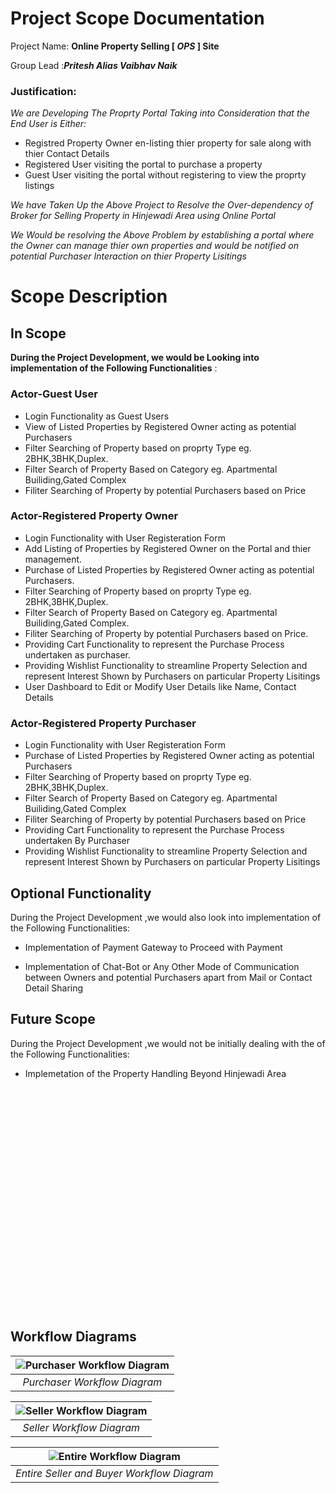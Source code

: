 # Project Scope Documentation

Project Name: **Online Property Selling [ *OPS* ] Site**

Group Lead :***Pritesh Alias Vaibhav Naik***

### Justification:
*We are Developing The Proprty Portal Taking into Consideration that the End User is Either:* 
- Registred Property Owner en-listing thier property for sale along with thier Contact Details
- Registered User visiting the portal to purchase a property
- Guest User visiting the portal without registering to view the proprty listings 

*We have Taken Up the Above Project to Resolve the Over-dependency of Broker for Selling Property in Hinjewadi Area using Online Portal*

*We Would be resolving the Above Problem by establishing a portal where the Owner can manage thier own properties and would be notified on potential Purchaser Interaction on thier Property Lisitings*

# Scope Description
## In Scope
**During the Project Development, we would be Looking into implementation of the Following Functionalities** :

### Actor-Guest User
- Login Functionality as Guest Users
- View of Listed Properties by Registered Owner acting as potential Purchasers
- Filter Searching of Property based on proprty Type eg. 2BHK,3BHK,Duplex.
- Filter Search of Property Based on Category eg. Apartmental Builiding,Gated Complex
- Filiter Searching of Property by potential Purchasers based on Price

### Actor-Registered Property Owner
- Login Functionality with User Registeration Form
- Add Listing of Properties by Registered Owner on the Portal and thier management.
- Purchase of Listed Properties by Registered Owner acting as potential Purchasers.
- Filter Searching of Property based on proprty Type eg. 2BHK,3BHK,Duplex.
- Filter Search of Property Based on Category eg. Apartmental Builiding,Gated Complex.
- Filiter Searching of Property by potential Purchasers based on Price.
- Providing Cart Functionality to represent the Purchase Process undertaken as purchaser.
- Providing Wishlist Functionality to streamline Property Selection and represent Interest Shown by Purchasers on particular Property Lisitings
- User Dashboard to Edit or Modify User Details like Name, Contact Details

### Actor-Registered Property Purchaser
- Login Functionality with User Registeration Form
- Purchase of Listed Properties by Registered Owner acting as potential Purchasers
- Filter Searching of Property based on proprty Type eg. 2BHK,3BHK,Duplex.
- Filter Search of Property Based on Category eg. Apartmental Builiding,Gated Complex
- Filiter Searching of Property by potential Purchasers based on Price
- Providing Cart Functionality to represent the Purchase Process undertaken By Purchaser
- Providing Wishlist Functionality to streamline Property Selection and represent Interest Shown by Purchasers on particular Property Lisitings

## Optional Functionality
During the Project Development ,we would also look into implementation of the Following Functionalities:
- Implementation of Payment Gateway to Proceed with Payment

- Implementation of Chat-Bot or Any Other Mode of Communication between Owners and potential Purchasers apart from Mail or Contact Detail Sharing


## Future Scope
During the Project Development ,we would not be initially dealing with the of the Following Functionalities:
- Implemetation of the Property Handling Beyond Hinjewadi Area

<br/>
<br/>
<br/>
<br/>
<br/>
<br/>
<br/>
<br/>
<br/>
<br/><br/><br/><br/><br/><br/>
<br/><br/><br/><br/><br/><br/>

## Workflow Diagrams 
![Purchaser Workflow Diagram](<WorkFlow_Diagram-Buyer-1.jpg>)|
|:--:| 
| *Purchaser Workflow Diagram* |

![Seller Workflow Diagram](OwnerSideFlowChart-1.jpg)| 
|:--:| 
| *Seller Workflow Diagram* |

![Entire Workflow Diagram](FlowChart-Seller-1.jpg)| 
|:--:| 
| *Entire Seller and Buyer Workflow Diagram* |
